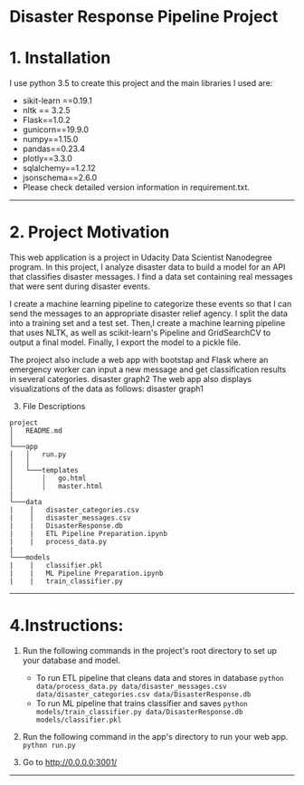 # Disaster Response Pipeline Project

# 1. Installation
I use python 3.5 to create this project and the main libraries I used are:

- sikit-learn ==0.19.1
- nltk == 3.2.5
- Flask==1.0.2
- gunicorn==19.9.0
- numpy==1.15.0
- pandas==0.23.4
- plotly==3.3.0
- sqlalchemy==1.2.12
- jsonschema==2.6.0
- Please check detailed version information in requirement.txt.

---

# 2. Project Motivation
This web application is a project in Udacity Data Scientist Nanodegree program. In this project, I analyze disaster data to build a model for an API that classifies disaster messages. I find a data set containing real messages that were sent during disaster events.

I create a machine learning pipeline to categorize these events so that I can send the messages to an appropriate disaster relief agency. I split the data into a training set and a test set. Then,I create a machine learning pipeline that uses NLTK, as well as scikit-learn's Pipeline and GridSearchCV to output a final model. Finally, I export the model to a pickle file.

The project also include a web app with bootstap and Flask where an emergency worker can input a new message and get classification results in several categories. disaster graph2 The web app also displays visualizations of the data as follows: disaster graph1

3. File Descriptions
```
project
│   README.md  
│
└───app
│   │   run.py
│   │
│   └───templates
│       │   go.html
│       │   master.html
|
└───data
|    │   disaster_categories.csv
|    │   disaster_messages.csv
|    |   DisasterResponse.db
|    |   ETL Pipeline Preparation.ipynb
|    |   process_data.py
|
└───models
|    |   classifier.pkl
|    |   ML Pipeline Preparation.ipynb
|    |   train_classifier.py
```
---

# 4.Instructions:

1. Run the following commands in the project's root directory to set up your database and model.

    - To run ETL pipeline that cleans data and stores in database
        `python data/process_data.py data/disaster_messages.csv data/disaster_categories.csv data/DisasterResponse.db`
    - To run ML pipeline that trains classifier and saves
         `python models/train_classifier.py data/DisasterResponse.db models/classifier.pkl`

2. Run the following command in the app's directory to run your web app.
     `python run.py`

3. Go to http://0.0.0.0:3001/

---